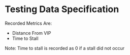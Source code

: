 # Testing Data Specification

Recorded Metrics Are:

- Distance From VIP
- Time to Stall

Note: Time to stall is recorded as 0 if a stall did not occur
